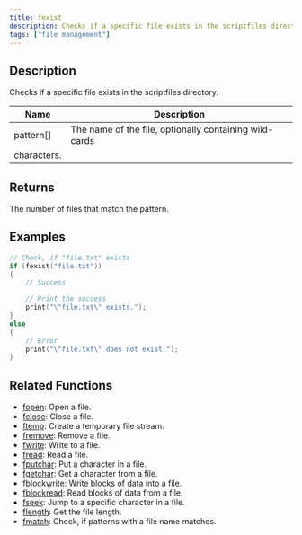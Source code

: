 ```yaml
---
title: fexist
description: Checks if a specific file exists in the scriptfiles directory.
tags: ["file management"]
---
```


<LowercaseNote />

## Description

Checks if a specific file exists in the scriptfiles directory.

| Name        | Description                                            |
| ----------- | ------------------------------------------------------ |
| pattern[]   | The name of the file, optionally containing wild-cards |
| characters. |

## Returns

The number of files that match the pattern.

## Examples

```c
// Check, if "file.txt" exists
if (fexist("file.txt"))
{
    // Success

    // Print the success
    print("\"file.txt\" exists.");
}
else
{
    // Error
    print("\"file.txt\" does not exist.");
}
```

## Related Functions

- [fopen](fopen): Open a file.
- [fclose](fclose): Close a file.
- [ftemp](ftemp): Create a temporary file stream.
- [fremove](fremove): Remove a file.
- [fwrite](fwrite): Write to a file.
- [fread](fread): Read a file.
- [fputchar](fputchar): Put a character in a file.
- [fgetchar](fgetchar): Get a character from a file.
- [fblockwrite](fblockwrite): Write blocks of data into a file.
- [fblockread](fblockread): Read blocks of data from a file.
- [fseek](fseek): Jump to a specific character in a file.
- [flength](flength): Get the file length.
- [fmatch](fmatch): Check, if patterns with a file name matches.
